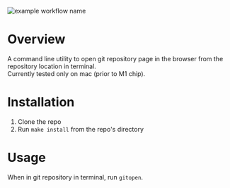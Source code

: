 ![example workflow name](https://github.com/oren0e/gitopen/workflows/CI/badge.svg)

# Overview

A command line utility to open git repository page in the browser from the repository location in terminal.  
Currently tested only on mac (prior to M1 chip).

# Installation

1. Clone the repo
2. Run `make install` from the repo's directory

# Usage

When in git repository in terminal, run `gitopen`.
